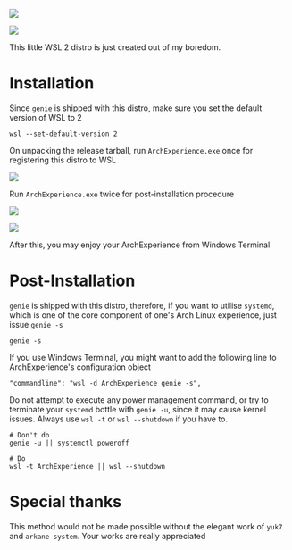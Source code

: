 ![](https://i.imgur.com/SOY1YI9.png)

![](https://i.imgur.com/jYtlKxJ.png)

This little WSL 2 distro is just created out of my boredom.

# Installation

Since `genie` is shipped with this distro, make sure you set the default version of WSL to 2

```
wsl --set-default-version 2
```

On unpacking the release tarball, run `ArchExperience.exe` once for registering this distro to WSL

![](https://i.imgur.com/VlWzzdq.png)

Run `ArchExperience.exe` twice for post-installation procedure

![](https://i.imgur.com/UZuHOon.png)

![](https://i.imgur.com/rKn3fno.png)

After this, you may enjoy your ArchExperience from Windows Terminal

# Post-Installation

`genie` is shipped with this distro, therefore, if you want to utilise `systemd`, which is one of the core component of one's Arch Linux experience, just issue `genie -s`

```
genie -s
```

If you use Windows Terminal, you might want to add the following line to ArchExperience's configuration object

```
"commandline": "wsl -d ArchExperience genie -s",
```

Do not attempt to execute any power management command, or try to terminate your `systemd` bottle with `genie -u`, since it may cause kernel issues. Always use `wsl -t` or `wsl --shutdown` if you have to.

```
# Don't do
genie -u || systemctl poweroff

# Do
wsl -t ArchExperience || wsl --shutdown
```

# Special thanks

This method would not be made possible without the elegant work of `yuk7` and `arkane-system`. Your works are really appreciated
